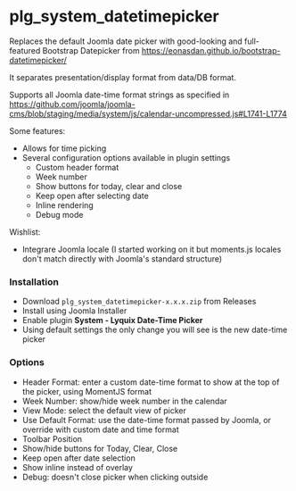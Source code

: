 # plg_system_datetimepicker

Replaces the default Joomla date picker with good-looking and full-featured Bootstrap Datepicker from https://eonasdan.github.io/bootstrap-datetimepicker/

It separates presentation/display format from data/DB format.

Supports all Joomla date-time format strings as specified in https://github.com/joomla/joomla-cms/blob/staging/media/system/js/calendar-uncompressed.js#L1741-L1774

Some features:

* Allows for time picking
* Several configuration options available in plugin settings
  * Custom header format
  * Week number
  * Show buttons for today, clear and close
  * Keep open after selecting date
  * Inline rendering
  * Debug mode

Wishlist:

* Integrare Joomla locale (I started working on it but moments.js locales don't match directly with Joomla's standard structure)

### Installation

* Download `plg_system_datetimepicker-x.x.x.zip` from Releases
* Install using Joomla Installer
* Enable plugin **System - Lyquix Date-Time Picker**
* Using default settings the only change you will see is the new date-time picker

### Options

* Header Format: enter a custom date-time format to show at the top of the picker, using MomentJS format
* Week Number: show/hide week number in the calendar
* View Mode: select the default view of picker
* Use Default Format: use the date-time format passed by Joomla, or override with custom date and time format
* Toolbar Position
* Show/hide buttons for Today, Clear, Close
* Keep open after date selection
* Show inline instead of overlay
* Debug: doesn't close picker when clicking outside
